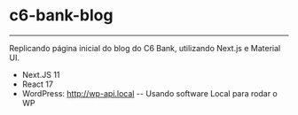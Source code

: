# c6-bank-blog
----
Replicando página inicial do blog do C6 Bank, utilizando Next.js e Material UI.

- Next.JS 11 
- React 17
- WordPress: http://wp-api.local
 -- Usando software Local para rodar o WP
